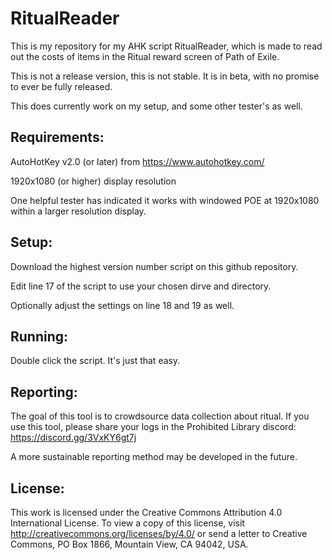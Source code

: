 # RitualReader

This is my repository for my AHK script RitualReader, which is made to read out the costs of items in the Ritual reward screen of Path of Exile.

This is not a release version, this is not stable. It is in beta, with no promise to ever be fully released.

This does currently work on my setup, and some other tester's as well.

## Requirements:

AutoHotKey v2.0 (or later) from https://www.autohotkey.com/

1920x1080 (or higher) display resolution

One helpful tester has indicated it works with windowed POE at 1920x1080 within a larger resolution display. 

## Setup:

Download the highest version number script on this github repository.

Edit line 17 of the script to use your chosen dirve and directory.

Optionally adjust the settings on line 18 and 19 as well.

## Running:

Double click the script. It's just that easy.

## Reporting:

The goal of this tool is to crowdsource data collection about ritual. If you use this tool, please share your logs in the Prohibited Library discord: https://discord.gg/3VxKY6gt7j

A more sustainable reporting method may be developed in the future.

## License:

This work is licensed under the Creative Commons Attribution 4.0 International License.
To view a copy of this license, visit http://creativecommons.org/licenses/by/4.0/ or
send a letter to Creative Commons, PO Box 1866, Mountain View, CA 94042, USA.
 
